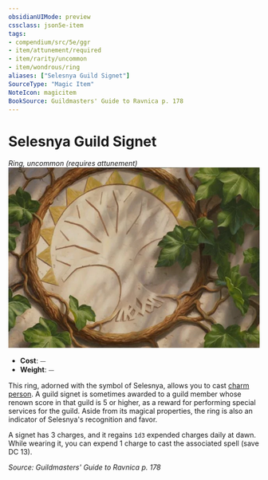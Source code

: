 ```yaml
---
obsidianUIMode: preview
cssclass: json5e-item
tags:
- compendium/src/5e/ggr
- item/attunement/required
- item/rarity/uncommon
- item/wondrous/ring
aliases: ["Selesnya Guild Signet"]
SourceType: "Magic Item"
NoteIcon: magicitem
BookSource: Guildmasters' Guide to Ravnica p. 178
---
```

# Selesnya Guild Signet
*Ring, uncommon (requires attunement)*  
![](/3-Mechanics/CLI/items/img/selesnya-guild-signet.webp#right)  

- **Cost**: ⏤
- **Weight**: ⏤

This ring, adorned with the symbol of Selesnya, allows you to cast [charm person](/3-Mechanics/CLI/spells/charm-person.md). A guild signet is sometimes awarded to a guild member whose renown score in that guild is 5 or higher, as a reward for performing special services for the guild. Aside from its magical properties, the ring is also an indicator of Selesnya's recognition and favor.

A signet has 3 charges, and it regains `1d3` expended charges daily at dawn. While wearing it, you can expend 1 charge to cast the associated spell (save DC 13).

*Source: Guildmasters' Guide to Ravnica p. 178*